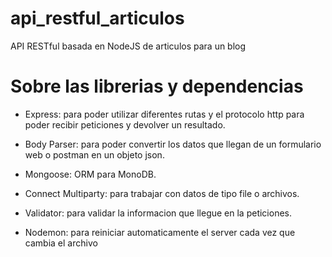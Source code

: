 # api_restful_articulos
API RESTful basada en NodeJS de articulos para un blog 

# Sobre las librerias y dependencias

- Express: para poder utilizar diferentes rutas y el protocolo http para poder recibir peticiones y devolver un resultado.

- Body Parser: para poder convertir los datos que llegan de un formulario web o postman en un objeto json.

- Mongoose: ORM para MonoDB.

- Connect Multiparty: para trabajar con datos de tipo file o archivos.

- Validator: para validar la informacion que llegue en la peticiones.

- Nodemon: para reiniciar automaticamente el server cada vez que cambia el archivo
